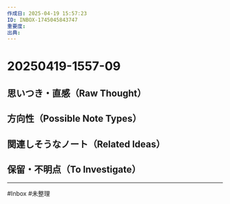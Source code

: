 ```yaml
---
作成日: 2025-04-19 15:57:23
ID: INBOX-1745045843747
重要度: 
出典:
---
```


# 20250419-1557-09

## 思いつき・直感（Raw Thought）



## 方向性（Possible Note Types）



## 関連しそうなノート（Related Ideas）



## 保留・不明点（To Investigate）



---
#Inbox #未整理 